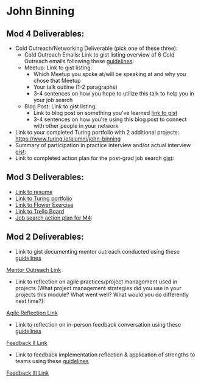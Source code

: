 # John Binning

## Mod 4 Deliverables:
* Cold Outreach/Networking Deliverable (pick one of these three):
    * Cold Outreach Emails: Link to gist listing overview of 6 Cold Outreach emails following these [guidelines](https://github.com/turingschool/career-development-curriculum/blob/master/module_four/cold_outreach_deliverable_guidelines.md):
    * Meetup: Link to gist listing: 
      * Which Meetup you spoke at/will be speaking at and why you chose that Meetup
      * Your talk outline (1-2 paragraphs)
      * 3-4 sentences on how you hope to utilize this talk to help you in your job search
    * Blog Post: Link to gist listing:
       * Link to blog post on something you've learned
       [link to gist](https://gist.github.com/JohnBinning/0319cd3ef320da667cf6c4f3e5da55ed)
       * 3-4 sentences on how you're using this blog post to connect with other people in your network 
* Link to your completed Turing portfolio with 2 additional projects: https://www.turing.io/alumni/john-binning
* Summary of participation in practice interview and/or actual interview [gist](https://gist.github.com/JohnBinning/67f665ac3541696fd3ab896b5bc0e622):
* Link to completed action plan for the post-grad job search [gist](https://gist.github.com/JohnBinning/b0e793234f172cd911fa87b86d169849): 

## Mod 3 Deliverables:

* [Link to resume](https://drive.google.com/file/d/0B2E9blc9hhllSmQ0aXhZNnRlcHc/view?usp=sharing)
* [Link to Turing portfolio](https://www.turing.io/alumni/john-binning)
* [Link to Flower Exercise](http://i.imgur.com/KJXvEdx.png) 
* [Link to Trello Board](https://trello.com/b/6xOynxkn/john-job-tracker)
* [Job search action plan for M4](https://gist.github.com/JohnBinning/b7eef2f64da0ed01671e515def20690f):

## Mod 2 Deliverables:
* Link to gist documenting mentor outreach conducted using these [guidelines](https://github.com/turingschool/career-development-curriculum/blob/master/module_two/cold_outreach_i_guidelines.md)

[Mentor Outreach Link](https://gist.github.com/JohnBinning/1aff2770baf20bdbe2c0ce6e6bfa371e)


* Link to reflection on agile practices/project management used in projects (What project management strategies did you use in your projects this module? What went well? What would you do differently next time?):

[Agile Reflection Link](https://gist.github.com/JohnBinning/9d9afe750699d52363040c1cb22dd051)

* Link to reflection on in-person feedback conversation using these [guidelines](https://github.com/turingschool/career-development-curriculum/blob/master/module_two/feedback_conversation_reflection_guidelines.md)

[Feedback II Link](https://gist.github.com/JohnBinning/ffbba696361c49fad530d442877f4412)

* Link to feedback implementation reflection & application of strengths to teams using these [guidelines](https://github.com/turingschool/career-development-curriculum/blob/master/module_two/feedback_implementation_strengths_reflection.md)

[Feedback III Link](https://gist.github.com/JohnBinning/d2e70dc0092c7c5cf81c2dfe2dbaf5f7)

